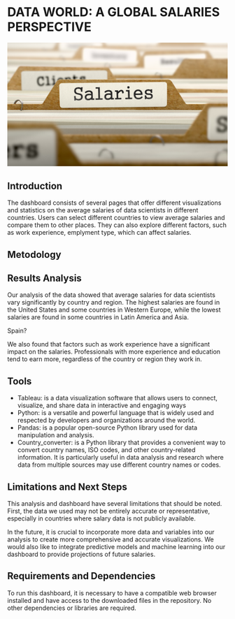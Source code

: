 # DATA WORLD: A GLOBAL SALARIES PERSPECTIVE

![imagen](https://github.com/luceromendozab/Dashboard__Project/blob/main/images/salary%20image.png)
 
## Introduction 

The dashboard consists of several pages that offer different visualizations and statistics on the average salaries of data scientists in different countries. Users can select different countries  to view average salaries and compare them to other places. They can also explore different factors, such as work experience, emplyment type,   which can affect salaries.

## Metodology 


## Results Analysis
Our analysis of the data showed that average salaries for data scientists vary significantly by country and region. The highest salaries are found in the United States and some countries in Western Europe, while the lowest salaries are found in some countries in Latin America and Asia.

Spain? 

We also found that factors such as work experience have a significant impact on the  salaries. Professionals with more experience and education tend to earn more, regardless of the country or region they work in.

## Tools

- Tableau: is a data visualization software that allows users to connect, visualize, and share data in interactive and engaging ways
- Python: is a versatile and powerful language that is widely used and respected by developers and organizations around the world.
- Pandas: is a popular open-source Python library used for data manipulation and analysis. 
- Country_converter: is a Python library that provides a convenient way to convert country names, ISO codes, and other country-related information. It is particularly useful in data analysis and research where data from multiple sources may use different country names or codes.

## Limitations and Next Steps
This analysis and dashboard have several limitations that should be noted. First, the data we used may not be entirely accurate or representative, especially in countries where salary data is not publicly available. 

In the future, it is crucial to incorporate more data and variables into our analysis to create more comprehensive and accurate visualizations. We would also like to integrate predictive models and machine learning into our dashboard to provide projections of future salaries.

## Requirements and Dependencies

To run this dashboard, it is necessary to have a compatible web browser installed and have access to the downloaded files in the repository. No other dependencies or libraries are required.